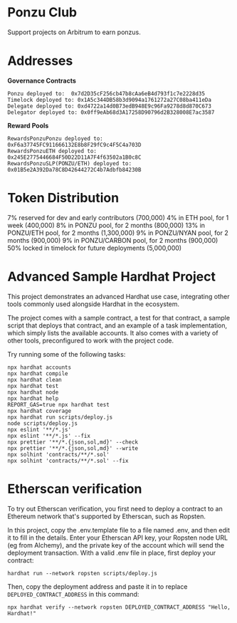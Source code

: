 # Ponzu Club
Support projects on Arbitrum to earn ponzus.

# Addresses
**Governance Contracts**
```
Ponzu deployed to:  0x7d2D35cF256cb47b8cAa6eB4d793f1c7e2228d35
Timelock deployed to: 0x1A5c344DB58b3d9094a1761272a27C08ba411eDa
Delegate deployed to: 0xd4722a14d0B73edB948E9c96Fa9278d8d870C673
Delegator deployed to: 0x0ff9eAb68d3A17258D90796d2B328008E7ac3587
```


**Reward Pools**
```
RewardsPonzuPonzu deployed to:  0xF6a37745FC911666132E8b8F29fC9c4F5C4a703D
RewardsPonzuETH deployed to:  0x245E2775446684F50D22D11A7F4f63502a1B0c8C
RewardsPonzuSLP(PONZU/ETH) deployed to: 0x01B5e2A392Da78C8D42644272C4b7Adbfb84230B
```

# Token Distribution 
7% reserved for dev and early contributors (700,000)
4% in ETH pool, for 1 week (400,000)
8% in PONZU pool, for 2 months (800,000)
13% in PONZU/ETH pool, for 2 months (1,300,000)
9% in PONZU/NYAN pool, for 2 months (900,000)
9% in PONZU/CARBON pool, for 2 months (900,000)
50% locked in timelock for future deployments (5,000,000)

# Advanced Sample Hardhat Project

This project demonstrates an advanced Hardhat use case, integrating other tools commonly used alongside Hardhat in the ecosystem.

The project comes with a sample contract, a test for that contract, a sample script that deploys that contract, and an example of a task implementation, which simply lists the available accounts. It also comes with a variety of other tools, preconfigured to work with the project code.

Try running some of the following tasks:

```shell
npx hardhat accounts
npx hardhat compile
npx hardhat clean
npx hardhat test
npx hardhat node
npx hardhat help
REPORT_GAS=true npx hardhat test
npx hardhat coverage
npx hardhat run scripts/deploy.js
node scripts/deploy.js
npx eslint '**/*.js'
npx eslint '**/*.js' --fix
npx prettier '**/*.{json,sol,md}' --check
npx prettier '**/*.{json,sol,md}' --write
npx solhint 'contracts/**/*.sol'
npx solhint 'contracts/**/*.sol' --fix
```

# Etherscan verification

To try out Etherscan verification, you first need to deploy a contract to an Ethereum network that's supported by Etherscan, such as Ropsten.

In this project, copy the .env.template file to a file named .env, and then edit it to fill in the details. Enter your Etherscan API key, your Ropsten node URL (eg from Alchemy), and the private key of the account which will send the deployment transaction. With a valid .env file in place, first deploy your contract:

```shell
hardhat run --network ropsten scripts/deploy.js
```

Then, copy the deployment address and paste it in to replace `DEPLOYED_CONTRACT_ADDRESS` in this command:

```shell
npx hardhat verify --network ropsten DEPLOYED_CONTRACT_ADDRESS "Hello, Hardhat!"
```
